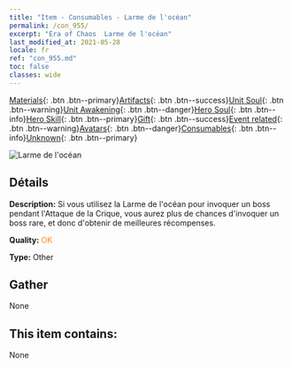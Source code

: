 ```yaml
---
title: "Item - Consumables - Larme de l'océan"
permalink: /con_955/
excerpt: "Era of Chaos  Larme de l'océan"
last_modified_at: 2021-05-28
locale: fr
ref: "con_955.md"
toc: false
classes: wide
---
```

 [Materials](/ItemsFR/){: .btn .btn--primary}[Artifacts](/ItemsFR/Artifacts/){: .btn .btn--success}[Unit Soul](/ItemsFR/UnitSoul/){: .btn .btn--warning}[Unit Awakening](/ItemsFR/UnitAwakening/){: .btn .btn--danger}[Hero Soul](/ItemsFR/HeroSoul/){: .btn .btn--info}[Hero Skill](/ItemsFR/HeroSkill/){: .btn .btn--primary}[Gift](/ItemsFR/Gift/){: .btn .btn--success}[Event related](/ItemsFR/Events/){: .btn .btn--warning}[Avatars](/ItemsFR/Avatars/){: .btn .btn--danger}[Consumables](/ItemsFR/Consumables/){: .btn .btn--info}[Unknown](/ItemsFR/Unknown/){: .btn .btn--primary}

 ![Larme de l'océan](/images/t/i_40050.png)

## Détails
 **Description:** Si vous utilisez la Larme de l'océan pour invoquer un boss pendant l'Attaque de la Crique, vous aurez plus de chances d'invoquer un boss rare, et donc d'obtenir de meilleures récompenses.

 **Quality:** <span style="color: #FF8C00">OK</span>

 **Type:** Other

## Gather

  None

## This item contains:

  None

